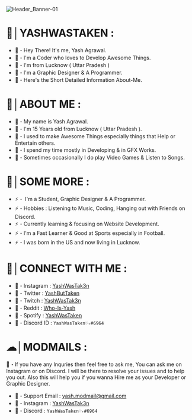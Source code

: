 ![Header_Banner-01](https://user-images.githubusercontent.com/82566588/114851243-41238400-9dff-11eb-9b6f-d87e03c37587.jpeg)
 
# 🥂│YASHWASTAKEN : 
- 💭・Hey There! It's me, Yash Agrawal. 
- 💭・I'm a Coder who loves to Develop Awesome Things. 
- 💭・I'm from Lucknow ( Uttar Pradesh )
- 💭・I'm a Graphic Designer & A Programmer.
- 💭・Here's the Short Detailed Information About-Me.


# 🍹│ABOUT ME :
- 🍿・My name is Yash Agrawal.
- 🍿・I'm 15 Years old from Lucknow ( Uttar Pradesh ). 
- 🍿・I used to make Awesome Things especially things that Help or Entertain others. 
- 🍿・I spend my time mostly in Developing & in GFX Works. 
- 🍿・Sometimes occasionally I do play Video Games & Listen to Songs.

# 🚀│SOME MORE : 
- ⚡・ I'm a Student, Graphic Designer & A Programmer. 
- ⚡・Hobbies : Listening to Music, Coding, Hanging out with Friends on Discord.
- ⚡・Currently learning & focusing on Website Development.
- ⚡・I'm a Fast Learner & Good at Sports especially in Football. 
- ⚡・I was born in the US and now living in Lucknow.
# 🎩│CONNECT WITH ME :
- 🍭・Instagram : [YashWasTak3n](https://www.instagram.com/yashwastak3n/)
- 🍭・Twitter : [YashButTaken](https://twitter.com/YashButTaken)
- 🍭・Twitch : [YashWasTak3n](https://www.twitch.tv/yashwastak3n)
- 🍭・Reddit : [Who-Is-Yash](https://www.reddit.com/user/Who-Is-Yash)
- 🍭・Spotify : [YashWasTaken](https://open.spotify.com/user/yfqmwm843r3gckmkngod3ya1c)
- 🍭・Discord ID : ```YashWaѕTakєn♡₊#6964```

# ☁│MODMAILS : 
🌙・If you have any Inquries then feel free to ask me, You can ask me on Instagram or on Discord. I will be there to resolve your issues and to help you out. Also this will help you if you wanna Hire me as your Developer or Graphic Designer. 
- 🎪・Support Email : yash.modmail@gmail.com
- 🎪・Instagram : [YashWasTak3n](https://www.instagram.com/yashwastak3n/)
- 🎪・Discord : ```YashWaѕTakєn♡₊#6964```
